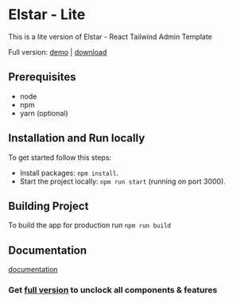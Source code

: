 # Elstar - Lite

This is a lite version of Elstar - React Tailwind Admin Template

Full version: [demo](https://elstar.themenate.net/) | [download](https://themeforest.net/item/elstar-react-tailwind-admin-template/39768117)


## Prerequisites

- node
- npm
- yarn (optional)


## Installation and Run locally

To get started follow this steps:

- Install packages: `npm install`.
- Start the project locally: `npm run start` (running on port 3000).

## Building Project

To build the app for production run `npm run build`

## Documentation
[documentation](https://elstar.themenate.net/docs/documentation/introduction)

### Get [full version](https://themeforest.net/item/elstar-react-tailwind-admin-template/39768117) to unclock all components & features
